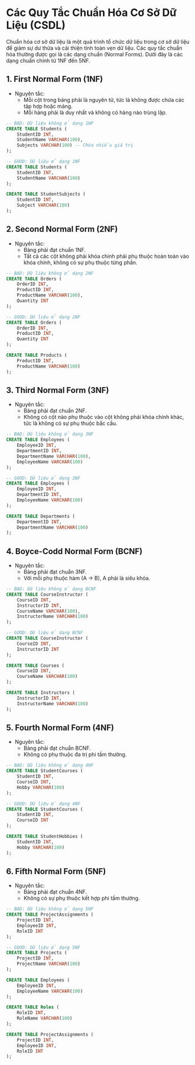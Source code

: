 # Các Quy Tắc Chuẩn Hóa Cơ Sở Dữ Liệu (CSDL)

Chuẩn hóa cơ sở dữ liệu là một quá trình tổ chức dữ liệu trong cơ sở dữ liệu để giảm sự dư thừa và cải thiện tính toàn vẹn dữ liệu. Các quy tắc chuẩn hóa thường được gọi là các dạng chuẩn (Normal Forms). Dưới đây là các dạng chuẩn chính từ 1NF đến 5NF.

## 1. First Normal Form (1NF)

- Nguyên tắc:
  - Mỗi cột trong bảng phải là nguyên tử, tức là không được chứa các tập hợp hoặc mảng.
  - Mỗi hàng phải là duy nhất và không có hàng nào trùng lặp.


```sql
-- BAD: Dữ liệu không ở dạng 1NF
CREATE TABLE Students (
    StudentID INT,
    StudentName VARCHAR(100),
    Subjects VARCHAR(100) -- Chứa nhiều giá trị
);

-- GOOD: Dữ liệu ở dạng 1NF
CREATE TABLE Students (
    StudentID INT,
    StudentName VARCHAR(100)
);

CREATE TABLE StudentSubjects (
    StudentID INT,
    Subject VARCHAR(100)
);
```

## 2. Second Normal Form (2NF)

- Nguyên tắc:
  - Bảng phải đạt chuẩn 1NF.
  - Tất cả các cột không phải khóa chính phải phụ thuộc hoàn toàn vào khóa chính, không có sự phụ thuộc từng phần.

```sql
-- BAD: Dữ liệu không ở dạng 2NF
CREATE TABLE Orders (
    OrderID INT,
    ProductID INT,
    ProductName VARCHAR(100),
    Quantity INT
);

-- GOOD: Dữ liệu ở dạng 2NF
CREATE TABLE Orders (
    OrderID INT,
    ProductID INT,
    Quantity INT
);

CREATE TABLE Products (
    ProductID INT,
    ProductName VARCHAR(100)
);
```

## 3. Third Normal Form (3NF)

- Nguyên tắc:
  - Bảng phải đạt chuẩn 2NF.
  - Không có cột nào phụ thuộc vào cột không phải khóa chính khác, tức là không có sự phụ thuộc bắc cầu.

```sql
-- BAD: Dữ liệu không ở dạng 3NF
CREATE TABLE Employees (
    EmployeeID INT,
    DepartmentID INT,
    DepartmentName VARCHAR(100),
    EmployeeName VARCHAR(100)
);

-- GOOD: Dữ liệu ở dạng 3NF
CREATE TABLE Employees (
    EmployeeID INT,
    DepartmentID INT,
    EmployeeName VARCHAR(100)
);

CREATE TABLE Departments (
    DepartmentID INT,
    DepartmentName VARCHAR(100)
);
```

## 4. Boyce-Codd Normal Form (BCNF)

- Nguyên tắc:
  - Bảng phải đạt chuẩn 3NF.
  - Với mỗi phụ thuộc hàm (A → B), A phải là siêu khóa.

```sql
-- BAD: Dữ liệu không ở dạng BCNF
CREATE TABLE CourseInstructor (
    CourseID INT,
    InstructorID INT,
    CourseName VARCHAR(100),
    InstructorName VARCHAR(100)
);

-- GOOD: Dữ liệu ở dạng BCNF
CREATE TABLE CourseInstructor (
    CourseID INT,
    InstructorID INT
);

CREATE TABLE Courses (
    CourseID INT,
    CourseName VARCHAR(100)
);

CREATE TABLE Instructors (
    InstructorID INT,
    InstructorName VARCHAR(100)
);
```

## 5. Fourth Normal Form (4NF)

- Nguyên tắc:
  - Bảng phải đạt chuẩn BCNF.
  - Không có phụ thuộc đa trị phi tầm thường.

```sql
-- BAD: Dữ liệu không ở dạng 4NF
CREATE TABLE StudentCourses (
    StudentID INT,
    CourseID INT,
    Hobby VARCHAR(100)
);

-- GOOD: Dữ liệu ở dạng 4NF
CREATE TABLE StudentCourses (
    StudentID INT,
    CourseID INT
);

CREATE TABLE StudentHobbies (
    StudentID INT,
    Hobby VARCHAR(100)
);
```

## 6. Fifth Normal Form (5NF)

- Nguyên tắc:
  - Bảng phải đạt chuẩn 4NF.
  - Không có sự phụ thuộc kết hợp phi tầm thường.

```sql
-- BAD: Dữ liệu không ở dạng 5NF
CREATE TABLE ProjectAssignments (
    ProjectID INT,
    EmployeeID INT,
    RoleID INT
);

-- GOOD: Dữ liệu ở dạng 5NF
CREATE TABLE Projects (
    ProjectID INT,
    ProjectName VARCHAR(100)
);

CREATE TABLE Employees (
    EmployeeID INT,
    EmployeeName VARCHAR(100)
);

CREATE TABLE Roles (
    RoleID INT,
    RoleName VARCHAR(100)
);

CREATE TABLE ProjectAssignments (
    ProjectID INT,
    EmployeeID INT,
    RoleID INT
);
```
